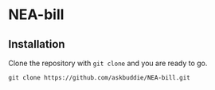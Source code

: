 # NEA-bill

## Installation

Clone the repository with `git clone` and you are ready to go.

```
git clone https://github.com/askbuddie/NEA-bill.git
```

